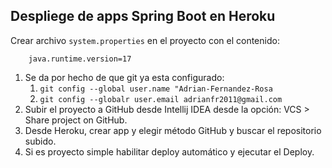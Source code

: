 
## Despliege de apps Spring Boot en Heroku

Crear archivo `system.properties` en el proyecto con el contenido:
```
    java.runtime.version=17
```


1. Se da por hecho de que git ya esta configurado:
    1. `git config --global user.name "Adrian-Fernandez-Rosa`
    2. `git config --globalr user.email adrianfr2011@gmail.com`
2. Subir el proyecto a GitHub desde Intellij IDEA desde la opción: VCS > Share project on GitHub.
3. Desde Heroku, crear app y elegir método GitHub y buscar el repositorio subido.
4. Si es proyecto simple habilitar deploy automático y ejecutar el Deploy.
